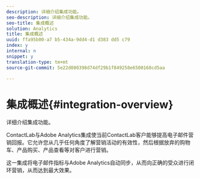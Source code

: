 ```yaml
---
description: 详细介绍集成功能。
seo-description: 详细介绍集成功能。
seo-title: 集成概述
solution: Analytics
title: 集成概述
uuid: ffa95b00-a7 b5-434a-9dd4-d1 d383 dd5 c79
index: y
internal: n
snippet: y
translation-type: tm+mt
source-git-commit: 5e22d080398d74df29b1f849258e6500168cd5aa

---
```



# 集成概述{#integration-overview}

详细介绍集成功能。

ContactLab与Adobe Analytics集成使当前ContactLab客户能够提高电子邮件营销回报。它允许您从几乎任何角度了解营销活动的有效性，然后根据放弃的购物车、产品购买、产品查看等对客户进行营销。

这一集成将电子邮件指标与Adobe Analytics自动同步，从而向正确的受众进行闭环营销，从而达到最大效果。
